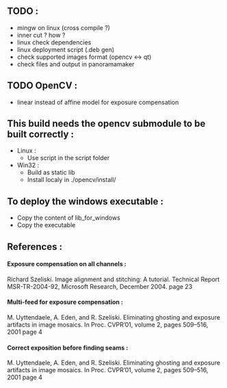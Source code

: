 ## TODO : ##
* mingw on linux (cross compile ?)
* inner cut ? how ?
* linux check dependencies
* linux deployment script (.deb gen)
* check supported images format (opencv <-> qt)
* check files and output in panoramamaker

## TODO OpenCV : ##
* linear instead of affine model for exposure compensation

## This build needs the opencv submodule to be built correctly : ##
* Linux :
    * Use script in the script folder
* Win32 :
    * Build as static lib
    * Install localy in ./opencv/install/

## To deploy the windows executable : ##
* Copy the content of lib_for_windows
* Copy the executable

## References : ##
#### Exposure compensation on all channels : ####
Richard Szeliski. Image alignment and stitching: A tutorial. Technical Report MSR-TR-2004-92, Microsoft Research, December 2004.
page 23

#### Multi-feed for exposure compensation : ####
M. Uyttendaele, A. Eden, and R. Szeliski. Eliminating ghosting and exposure artifacts in image mosaics. In Proc. CVPR’01, volume 2, pages 509–516, 2001
page 4

#### Correct exposition before finding seams : ####
M. Uyttendaele, A. Eden, and R. Szeliski. Eliminating ghosting and exposure artifacts in image mosaics. In Proc. CVPR’01, volume 2, pages 509–516, 2001
page 4
